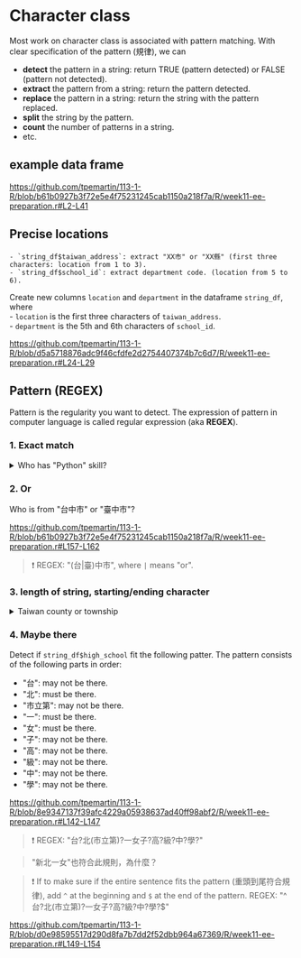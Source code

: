 # Character class

Most work on character class is associated with pattern matching. With clear specification of the pattern (規律), we can 

  - **detect** the pattern in a string: return TRUE (pattern detected) or FALSE (pattern not detected).  
  - **extract** the pattern from a string: return the pattern detected.  
  - **replace** the pattern in a string: return the string with the pattern replaced.  
  - **split** the string by the pattern.  
  - **count** the number of patterns in a string.  
  - etc. 

## example data frame


<https://github.com/tpemartin/113-1-R/blob/b61b0927b3f72e5e4f75231245cab1150a218f7a/R/week11-ee-preparation.r#L2-L41>

## Precise locations

    - `string_df$taiwan_address`: extract "XX市" or "XX縣" (first three characters: location from 1 to 3).  
    - `string_df$school_id`: extract department code. (location from 5 to 6).  

Create new columns `location` and `department` in the dataframe `string_df`, where  
    - `location` is the first three characters of `taiwan_address`.  
    - `department` is the 5th and 6th characters of `school_id`.  

<https://github.com/tpemartin/113-1-R/blob/d5a5718876adc9f46cfdfe2d2754407374b7c6d7/R/week11-ee-preparation.r#L24-L29>

## Pattern (REGEX)

Pattern is the regularity you want to detect. The expression of pattern in computer language is called regular expression (aka **REGEX**).

### 1. Exact match

<details>
<summary>Who has "Python" skill? </summary>
  
<https://github.com/tpemartin/113-1-R/blob/cb43c371e7faf08fe36dccff5bd6820a29881d0d/R/week11-ee-preparation.r#L38-L41>


> :exclamation: REGEX: "Python"

</details>

### 2. Or

Who is from "台中市" or "臺中市"? 

<https://github.com/tpemartin/113-1-R/blob/b61b0927b3f72e5e4f75231245cab1150a218f7a/R/week11-ee-preparation.r#L157-L162>

> :exclamation: REGEX: "(台|臺)中市", where `|` means "or".

### 3. length of string, starting/ending character

<details>
<summary>Taiwan county or township</summary>
  
  - the length of the string is three to five characters including an ending character.  
  - ending character is one of "鄉", "鎮", "區", "里".

> Extract the string from `string_df$taiwan_address` that fits the following pattern: it has three to five traditional Chinese characters of which the ending character is one of "鄉", "鎮", "區", or "里".

> :exclamation: REGEX: `"[\u4e00-\u9fff]{2,4}(鄉|鎮|區|里)"`

Extract the string from `string_df$taiwan_address` that fits the following pattern: 
 - the length of the string is three to five characters including an ending character.  
  - ending character is one of "鄉", "鎮", "區", "里".


<https://github.com/tpemartin/113-1-R/blob/99e8e7b5b717db711a1f877d868e4f3c5fcf8afd/R/week11-ee-preparation.r#L60-L67>

  - :exclamation: Trim off unwanted characters to shorten the sentence can enhance precision.

> Remove the first three characters of `string_df$taiwan_address`. The string after removal is `trimmed_taiwan_address`. Then extract the string from `trimmed_taiwan_address` that fits the following pattern: it has three to five traditional Chinese characters of which the ending character is one of "鄉", "鎮", "區", or "里".

<https://github.com/tpemartin/113-1-R/blob/99e8e7b5b717db711a1f877d868e4f3c5fcf8afd/R/week11-ee-preparation.r#L69-L77>

</details>

### 4. Maybe there

Detect if `string_df$high_school` fit the following patter. 
The pattern consists of the following parts in order:  
  - "台": may not be there.
  - "北": must be there.
  - "市立第": may not be there.
  - "一": must be there. 
  - "女": must be there.  
  - "子": may not be there. 
  - "高": may not be there. 
  - "級": may not be there.   
  - "中": may not be there. 
  - "學": may not be there. 

<https://github.com/tpemartin/113-1-R/blob/8e9347137f39afc4229a05938637ad40ff98abf2/R/week11-ee-preparation.r#L142-L147>

> :exclamation: REGEX: "台?北(市立第)?一女子?高?級?中?學?"

> "新北一女"也符合此規則，為什麼？

> :exclamation: If to make sure if the entire sentence fits the pattern (重頭到尾符合規律), add `^` at the beginning and `$` at the end of the pattern. 
> REGEX: "^台?北(市立第)?一女子?高?級?中?學?$"

<https://github.com/tpemartin/113-1-R/blob/d0e98595517d290d8fa7b7dd2f52dbb964a67369/R/week11-ee-preparation.r#L149-L154>

